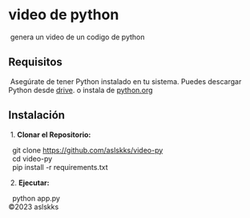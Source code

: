 # video de python

&nbsp;genera un video de un codigo de python

## Requisitos

&nbsp;Asegúrate de tener Python instalado en tu sistema. Puedes descargar Python desde [drive](https://drive.google.com/file/d/1nqYHhKbidNkFMia5R0AMzagkgqKmk8CT/view?usp=sharing). o instala de [python.org](https://www.python.org/ftp/python/3.11.6/python-3.11.6-amd64.exe)

## Instalación

&nbsp;1. **Clonar el Repositorio:**

&nbsp;&nbsp;git clone https://github.com/aslskks/video-py  
&nbsp;&nbsp;cd video-py  
&nbsp;&nbsp;pip install -r requirements.txt

&nbsp;2. **Ejecutar:**

&nbsp;&nbsp;python app.py  
&copy;2023 aslskks
